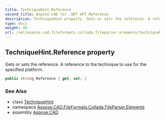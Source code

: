 ```yaml
---
title: TechniqueHint.Reference
second_title: Aspose.CAD for .NET API Reference
description: TechniqueHint property. Gets or sets the reference. A reference to the technique to use for the specified platform
type: docs
weight: 40
url: /net/aspose.cad.fileformats.collada.fileparser.elements/techniquehint/reference/
---
```

## TechniqueHint.Reference property

Gets or sets the reference. A reference to the technique to use for the specified platform.

```csharp
public string Reference { get; set; }
```

### See Also

* class [TechniqueHint](../)
* namespace [Aspose.CAD.FileFormats.Collada.FileParser.Elements](../../techniquehint/)
* assembly [Aspose.CAD](../../../)


